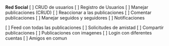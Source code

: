 **Red Social**
[ ] CRUD de usuarios
[ ] Registro de Usuarios
[ ] Manejar publicaciones (CRUD)
[ ] Reaccionar a las publicaciones
[ ] Comentar publicaciones
[ ] Manejar seguidos y seguidores
[ ] Notificaciones


[ ] Feed con todas las publicaciones
[ ] Solicitudes de amistad
[ ] Compartir publicaciones
[ ] Publicaciones con imagenes
[ ] Login con diferentes cuentas
[ ] Amigos en comun

